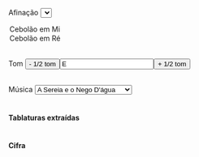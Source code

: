 <label for="afinacao">Afinação</label>
<select id="afinacao">
<option value="E" selected>Cebolão em Mi</option>
<option value="D">Cebolão em Ré</option>
</select><br />

<label for="tom">Tom</label>
<button type="button">- 1/2 tom</button><input type="text" id="tom" value="E" /><button type="button">+ 1/2
    tom</button><br /><br />

<label for="cifras">Música</label>
<select id="cifras">
    <option value="a_sereia_e_o_nego_dagua" selected>A Sereia e o Nego D'água</option>
    <option value="a_volta_que_o_mundo_da">A volta que o mundo dá</option>
    <option value="empreitada_perigosa">Empreitada Perigosa</option>
    <option value="pagode_em_brasilia">Pagode em Brasília</option>
    <option value="quando_a_lua_vem_surgindo">Quando a Lua vem surgindo</option>
</select><br /><br />

<h4>Tablaturas extraídas</h4>
<pre id="tablaturas"></pre>

<h4>Cifra</h4>
<pre id="cifra"></pre>

<script src="https://code.jquery.com/jquery-3.2.1.min.js"></script>
<script>
    let appState = {
        tom: "D",
        afinacao: "D",
        tablaturas: []
    }

    const tons = {
        "C": 1,
        "C#": 2,
        "D": 3,
        "D#": 4,
        "E": 5,
        "F": 6,
        "F#": 7,
        "G": 8,
        "G#": 9,
        "A": 10,
        "A#": 11,
        "B": 12,
    }

</script>
<script src="js/classes.js"></script>
<script src="js/main.js"></script>
